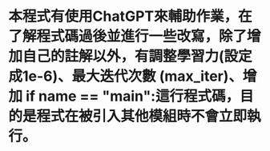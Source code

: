 # 本程式有使用ChatGPT來輔助作業，在了解程式碼過後並進行一些改寫，除了增加自己的註解以外，有調整學習力(設定成1e-6)、最大迭代次數 (max_iter)、增加 if __name__ == "__main__":這行程式碼，目的是程式在被引入其他模組時不會立即執行。